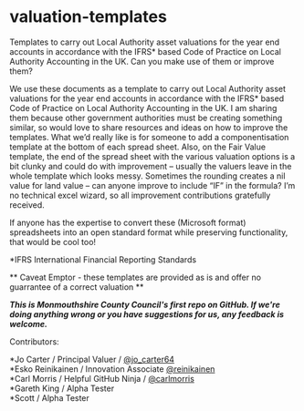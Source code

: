 valuation-templates
===================

Templates to carry out Local Authority asset valuations for the year end accounts in accordance with the IFRS* based Code of Practice on Local Authority Accounting in the UK. Can you make use of them or improve them?

We use these documents as a template to carry out Local Authority asset valuations for the year end accounts in accordance with the IFRS* based Code of Practice on Local Authority Accounting in the UK.  I am sharing them because other government authorities must be creating something similar, so would love to share resources and ideas on how to improve the templates.  What we’d really like is for someone to add a componentisation template at the bottom of each spread sheet.  Also, on the Fair Value template, the end of the spread sheet with the various valuation options is a bit clunky and could do with improvement – usually the valuers leave in the whole template which looks messy.  Sometimes the rounding creates a nil value for land value – can anyone improve to include “IF” in the formula?   I’m no technical excel wizard, so all improvement contributions gratefully received.

If anyone has the expertise to convert these (Microsoft format) spreadsheets into an open standard format while preserving functionality, that would be cool too!
 
*IFRS International Financial Reporting Standards

** Caveat Emptor - these templates are provided as is and offer no guarrantee of a correct valuation **

***This is Monmouthshire County Council's  first repo on GitHub. If we're doing anything wrong or you have suggestions for us, any feedback is welcome.***

Contributors:

*Jo Carter / Principal Valuer / [@jo_carter64](https://twitter.com/jo_carter64)    
*Esko Reinikainen / Innovation Associate  [@reinikainen](https://twitter.com/reinikainen)   
*Carl Morris / Helpful GitHub Ninja / [@carlmorris](https://twitter.com/carlmorris)    
*Gareth King / Alpha Tester    
*Scott / Alpha Tester    
